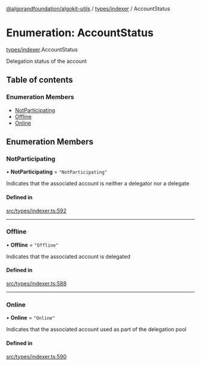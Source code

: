 [@algorandfoundation/algokit-utils](../index.md) / [types/indexer](../modules/types_indexer.md) / AccountStatus

# Enumeration: AccountStatus

[types/indexer](../modules/types_indexer.md).AccountStatus

Delegation status of the account

## Table of contents

### Enumeration Members

- [NotParticipating](types_indexer.AccountStatus.md#notparticipating)
- [Offline](types_indexer.AccountStatus.md#offline)
- [Online](types_indexer.AccountStatus.md#online)

## Enumeration Members

### NotParticipating

• **NotParticipating** = ``"NotParticipating"``

Indicates that the associated account is neither a delegator nor a delegate

#### Defined in

[src/types/indexer.ts:592](https://github.com/algorandfoundation/algokit-utils-ts/blob/main/src/types/indexer.ts#L592)

___

### Offline

• **Offline** = ``"Offline"``

Indicates that the associated account is delegated

#### Defined in

[src/types/indexer.ts:588](https://github.com/algorandfoundation/algokit-utils-ts/blob/main/src/types/indexer.ts#L588)

___

### Online

• **Online** = ``"Online"``

Indicates that the associated account used as part of the delegation pool

#### Defined in

[src/types/indexer.ts:590](https://github.com/algorandfoundation/algokit-utils-ts/blob/main/src/types/indexer.ts#L590)

